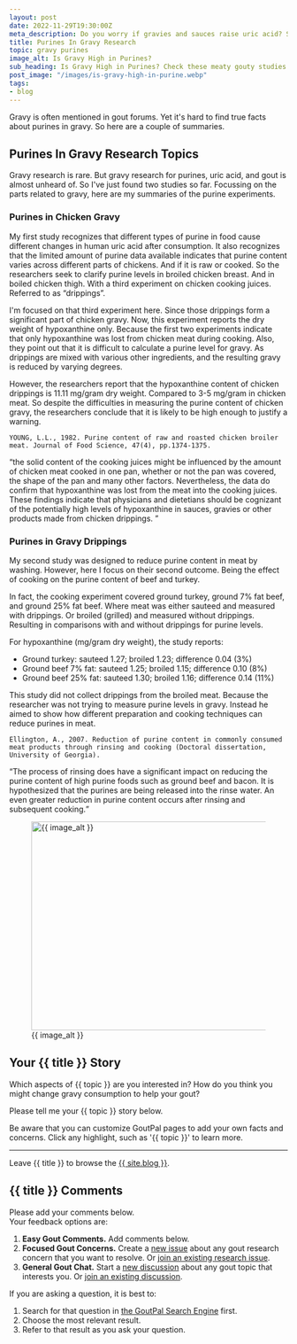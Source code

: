 ```yaml
---
layout: post
date: 2022-11-29T19:30:00Z
meta_description: Do you worry if gravies and sauces raise uric acid? Start with the science. Read purines in gravy research summaries.
title: Purines In Gravy Research
topic: gravy purines
image_alt: Is Gravy High in Purines?
sub_heading: Is Gravy High in Purines? Check these meaty gouty studies.
post_image: "/images/is-gravy-high-in-purine.webp"
tags:
- blog
---
```

<p>Gravy is often mentioned in gout forums. Yet it's hard to find true facts about purines in gravy. So here are a couple of summaries.</p>
<h2 id="topics">Purines In Gravy Research Topics</h2>
<p>Gravy research is rare. But gravy research for purines, uric acid, and gout is almost unheard of. So I've just found two studies so far. Focussing on the parts related to gravy, here are my summaries of the purine experiments.</p>
<h3 id="chicken">Purines in Chicken Gravy</h3>
<p>My first study recognizes that different types of purine in food cause different changes in human uric acid after consumption. It also recognizes that the limited amount of purine data available indicates that purine content varies across different parts of chickens. And if it is raw or cooked. So the researchers seek to clarify purine levels in broiled chicken breast. And in boiled chicken thigh. With a third experiment on chicken cooking juices. Referred to as “drippings”.</p>
<p>I'm focused on that third experiment here. Since those drippings form a significant part of chicken gravy. Now, this experiment reports the dry weight of hypoxanthine only. Because the first two experiments indicate that only hypoxanthine was lost from chicken meat during cooking. Also, they point out that it is difficult to calculate a purine level for gravy. As drippings are mixed with various other ingredients, and the resulting gravy is reduced by varying degrees.</p>
<p>However, the researchers report that the hypoxanthine content of chicken drippings is 11.11 mg/gram dry weight. Compared to 3-5 mg/gram in chicken meat. So despite the difficulties in measuring the purine content of chicken gravy, the researchers conclude that it is likely to be high enough to justify a warning.</p>
<p><code>YOUNG, L.L., 1982. Purine content of raw and roasted chicken broiler meat. Journal of Food Science, 47(4), pp.1374-1375.</code></p>
<p><q cite="https://doi.org/10.1111/j.1365-2621.1982.tb07689.x">the solid content of the cooking juices might be influenced by the amount of chicken meat cooked in one pan, whether or not the pan was covered, the shape of the pan and many other factors. Nevertheless, the data do confirm that hypoxanthine was lost from the meat into the cooking juices. These findings indicate that physicians and dietetians should be cognizant of the potentially high levels of hypoxanthine in sauces, gravies or other products made from chicken drippings. </q></p>
<h3 id="drippings">Purines in Gravy Drippings</h3>
<p>My second study was designed to reduce purine content in meat by washing. However, here I focus on their second outcome. Being the effect of cooking on the purine content of beef and turkey.</p>
<p>In fact, the cooking experiment covered ground turkey, ground 7% fat beef, and ground 25% fat beef. Where meat was either sauteed and measured with drippings. Or broiled (grilled) and measured without drippings. Resulting in comparisons with and without drippings for purine levels.</p>
<p>For hypoxanthine (mg/gram dry weight), the study reports:</p>
<ul>
<li>Ground turkey: sauteed 1.27; broiled 1.23; difference 0.04 (3%)</li>
<li>Ground beef 7% fat: sauteed 1.25; broiled 1.15; difference 0.10 (8%)</li>
<li>Ground beef 25% fat: sauteed 1.30; broiled 1.16; difference 0.14 (11%)</li>
</ul>
<p>This study did not collect drippings from the broiled meat. Because the researcher was not trying to measure purine levels in gravy. Instead he aimed to show how different preparation and cooking techniques can reduce purines in meat.</p>
<p><code>Ellington, A., 2007. Reduction of purine content in commonly consumed meat products through rinsing and cooking (Doctoral dissertation, University of Georgia).</code></p>
<p><q cite="https://getd.libs.uga.edu/pdfs/ellington_anna_k_200708_ms.pdf">The process of rinsing does have a significant impact on reducing the purine content of high purine foods such as ground beef and bacon. It is hypothesized that the purines are being released into the rinse water. An even greater reduction in purine content occurs after rinsing and subsequent cooking.</q></p>
<figure id="image" class="inner">
<img src="{{ post_image }}" alt="{{ image_alt }}"  width="610" height="377">
  <figcaption>{{ image_alt }}</figcaption>
</figure>
<h2 id="next">Your {{ title }} Story</h2>

Which aspects of {{ topic }} are you interested in? How do you think you might change gravy consumption to help your gout?

Please tell me your {{ topic }} story below.

Be aware that you can customize GoutPal pages to add your own facts and concerns. Click any highlight, such as '{{ topic }}' to learn more.
<hr>
Leave {{ title }} to browse the <a href="/blog">{{ site.blog }}</a>.

<h2 id="comments">{{ title }} Comments</h2>
<p>Please add your comments below.<br />
Your feedback options are:</p>
<ol>
<li><b>Easy Gout Comments.</b> Add comments below.</li>
<li><b>Focused Gout Concerns.</b> Create a <a href="https://github.com/kct2020/goutpal-info-11ty/issues/new/choose">new issue</a> about any gout research concern that you want to resolve. Or <a href="https://github.com/kct2020/goutpal-info-11ty/issues">join an existing research issue</a>.</li>
<li><b>General Gout Chat.</b> Start a <a href="https://github.com/kct2020/goutpal-com-skeleventy/discussions/new">new discussion</a> about any gout topic that interests you. Or <a href="https://github.com/kct2020/goutpal-com-skeleventy/discussions">join an existing discussion</a>.</li>
</ol>
<p>If you are asking a question, it is best to:</p>
<ol>
<li>Search for that question in <a href="https://cse.google.com/cse?cof=FORID:0&cx=partner-pub-4857169685716700:9780732506">the GoutPal Search Engine</a> first.</li>
<li>Choose the most relevant result.</li>
<li>Refer to that result as you ask your question.</li>
</ol>
<script src="https://giscus.app/client.js"
        data-repo="kct2020/goutpal-com-skeleventy"
        data-repo-id="R_kgDOGVSRQQ"
        data-category="GoutPal Links Comments🗣"
        data-category-id="DIC_kwDOGVSRQc4CRbFp"
        data-mapping="title"
        data-strict="0"
        data-reactions-enabled="1"
        data-emit-metadata="1"
        data-input-position="top"
        data-theme="light_tritanopia"
        data-lang="en"
        data-loading="lazy"
        crossorigin="anonymous"
        async>
</script>